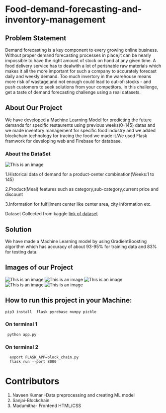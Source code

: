 # Food-demand-forecasting-and-inventory-management
## Problem Statement
Demand forecasting is a key component to every growing online business. Without proper demand forecasting processes in place,it can be nearly impossible to have the right amount of stock on hand at any given time. A food delivery service has to dealwith a lot of perishable raw materials which makes it all the more important for such a company to accurately forecast daily and weekly demand.
Too much invertory in the warehouse means more risk of wastage,and not enough could lead to out-of-stocks - and push customers to seek solutions from your competitors. In this challenge, get a taste of demand forecasting challenge using a real datasets.


## About Our Project 
We have developed a Machine Learning  Model for
predicting the future demands for specific restaurents using previous weeks(0-145) datas
and we made inventory management for specific food industry
and we  added blockchain technology for tracing the 
food we made it.We used Flask framwork for developing web and Firebase for database.
### About the DataSet
![This is an image](Images/aboutdata.png)

1.Historical data of demand for a product-center combination(Weeks:1 to 145)

2.Product(Meal) features such as category,sub-category,current price and discount

3.Information for fulfillment center like center area, city information etc.

Dataset Collected from kaggle [link of dataset ](https://www.kaggle.com/datasets/kannanaikkal/food-demand-forecasting)


## Solution
We have made a  Machine Learning model by using GradientBoosting algorithm
which has accuracy of  about 93-95% for training data and 83% for testing data.

## Images of our Project
![This is an image](Images/Screenshot%20(56).png)
![This is an image](Images/Screenshot%20(52).png)
![This is an image](Images/Screenshot%20(53).png)
![This is an image](Images/Screenshot%20(54).png)
![This is an image](Images/Screenshot%20(55).png)


## How to run this project in your Machine:
    pip3 install  flask pyrebase numpy pickle 

### On terminal 1
     python app.py
### On terminal 2
      export FLASK_APP=block_chain.py
      flask run --port 8000

# Contributors
  1. Naveen Kumar -Data preprocessing and creating ML model
  2. Sanjai-Blockchain
  2. Madumitha- Frontend HTML/CSS
